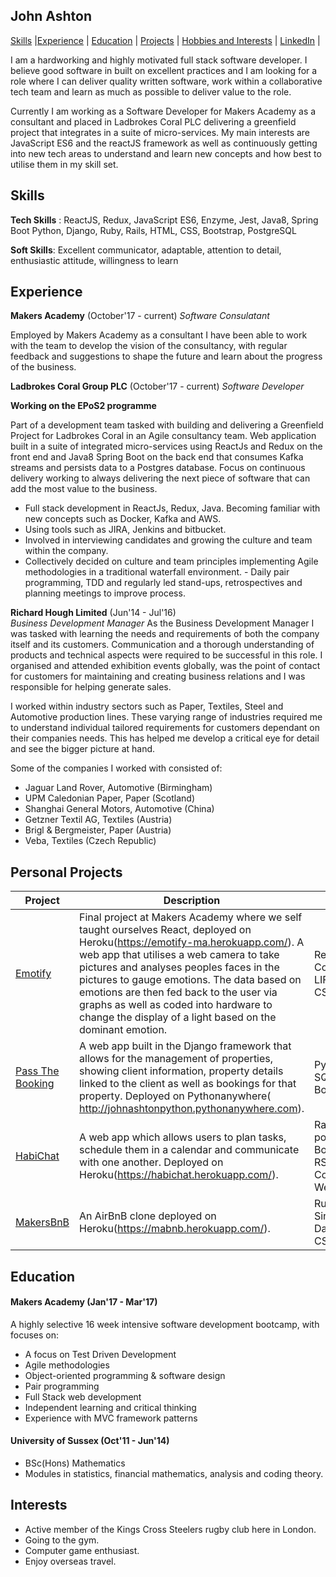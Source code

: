 ## John Ashton

[Skills](#skills) |[Experience](#experience) | [Education](#education) | [Projects](#projects) | [Hobbies and Interests](#interests) | [LinkedIn](https://uk.linkedin.com/in/john-ashton-890654106) |

I am a hardworking and highly motivated full stack software developer. I believe good software in built on excellent practices and I am looking for a role where I can deliver quality written software, work within a collaborative tech team and learn as much as possible to deliver value to the role.

Currently I am working as a Software Developer for Makers Academy as a consultant and placed in Ladbrokes Coral PLC delivering a greenfield project that integrates in a suite of micro-services. My main interests are JavaScript ES6 and the reactJS framework as well as continuously getting into new tech areas to understand and learn new concepts and how best to utilise them in my skill set.
## Skills

**Tech Skills** : ReactJS, Redux, JavaScript ES6, Enzyme, Jest, Java8, Spring Boot Python, Django, Ruby, Rails, HTML, CSS, Bootstrap, PostgreSQL

**Soft Skills**: Excellent communicator, adaptable, attention to detail, enthusiastic attitude, willingness to learn

## Experience

**Makers Academy** (October'17 - current)
*Software Consulatant*

Employed by Makers Academy as a consultant I have been able to work with the team to develop the vision of the consultancy, with regular feedback and suggestions to shape the future and learn about the progress of the business.

**Ladbrokes Coral Group PLC** (October'17 - current)
*Software Developer*

**Working on the EPoS2 programme**

Part of a development team tasked with building and delivering a Greenfield Project for Ladbrokes Coral in an Agile consultancy team.  Web application built in a suite of integrated micro-services using ReactJs and Redux on the front end and Java8 Spring Boot on the back end that consumes Kafka streams and persists data to a Postgres database. 
Focus on continuous delivery working to always delivering the next piece of software that can add the most value to the business.

- Full stack development in ReactJs, Redux, Java. Becoming familiar with new concepts such as Docker, Kafka and AWS.
- Using tools such as JIRA, Jenkins and bitbucket.
- Involved in interviewing candidates and growing the culture and team within the company.
- Collectively decided on culture and team principles implementing Agile methodologies in a traditional waterfall environment. - Daily pair programming, TDD and regularly led stand-ups, retrospectives and planning meetings to improve process.

**Richard Hough Limited** (Jun'14 - Jul'16)    
*Business Development Manager*
As the Business Development Manager I was tasked with learning the needs and requirements of both the company itself and its customers.  Communication and a thorough understanding of products and technical aspects were required to be successful in this role. I organised and attended exhibition events globally, was the point of contact for customers for maintaining and creating business relations and I was responsible for helping generate sales.

I worked within industry sectors such as Paper, Textiles, Steel and Automotive production lines.  These varying range of industries required me to understand individual tailored requirements for customers dependant on their companies needs.  This has helped me develop a critical eye for detail and see the bigger picture at hand. 

Some of the companies I worked with consisted of:

- Jaguar Land Rover, Automotive (Birmingham)
- UPM Caledonian Paper, Paper (Scotland)
- Shanghai General Motors, Automotive (China)
- Getzner Textil AG, Textiles (Austria)
- Brigl & Bergmeister, Paper (Austria)
- Veba, Textiles (Czech Republic)


## Personal Projects

| Project   | Description | Technologies |
|---        |---         |---           |
|[Emotify](https://github.com/Johnhalk/emotify)| Final project at Makers Academy where we self taught ourselves React, deployed on Heroku(https://emotify-ma.herokuapp.com/).  A web app that utilises a web camera to take pictures and analyses peoples faces in the pictures to gauge emotions.  The data based on emotions are then fed back to the user via graphs as well as coded into hardware to change the display of a light based on the dominant emotion. | ReactJS, Microsoft Cognitive Services API, LIFX API, Jest, Enzyme, CSS|
| [Pass The Booking](https://github.com/Johnhalk/PassTheBookingV2) | A web app built in the Django framework that allows for the management of properties, showing client information, property details linked to the client as well as bookings for that property. Deployed on Pythonanywhere( http://johnashtonpython.pythonanywhere.com). |Python, Django, unittest, SQLite database, CSS, Bootstrap |
| [HabiChat](https://github.com/Johnhalk/HabiChat) | A web app which allows users to plan tasks, schedule them in a calendar and communicate with one another. Deployed on Heroku(https://habichat.herokuapp.com/). | Rails, devise, ERB, postgreSQL, HTML/CSS, Bootstrap, JQuery, RSpec/Capybara, Coveralls, WebSockets(ActionCable) |
| [MakersBnB](https://github.com/Johnhalk/MakersBnB) | An AirBnB clone deployed on Heroku(https://mabnb.herokuapp.com/). | Ruby, Rspec/Capybara, Sinatra, postgres /w DataMapper, Bootstrap, CSS |

## Education

#### Makers Academy (Jan'17 - Mar'17)

A highly selective 16 week intensive software development bootcamp, with focuses on:

- A focus on Test Driven Development
- Agile methodologies
- Object-oriented programming & software design
- Pair programming
- Full Stack web development
- Independent learning and critical thinking
- Experience with MVC framework patterns

#### University of Sussex (Oct'11 - Jun'14)

- BSc(Hons) Mathematics
- Modules in statistics, financial mathematics, analysis and coding theory.

## Interests

- Active member of the Kings Cross Steelers rugby club here in London.
- Going to the gym.
- Computer game enthusiast.
- Enjoy overseas travel.
